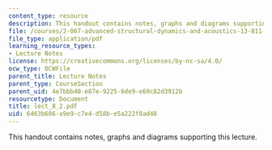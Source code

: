 ```yaml
---
content_type: resource
description: This handout contains notes, graphs and diagrams supporting this lecture.
file: /courses/2-067-advanced-structural-dynamics-and-acoustics-13-811-spring-2004/6463b606a9e9c7e4d58be5a222f8ad48_lect_8_2.pdf
file_type: application/pdf
learning_resource_types:
- Lecture Notes
license: https://creativecommons.org/licenses/by-nc-sa/4.0/
ocw_type: OCWFile
parent_title: Lecture Notes
parent_type: CourseSection
parent_uid: 4e7bbb40-e87e-9225-6de9-e69c82d3912b
resourcetype: Document
title: lect_8_2.pdf
uid: 6463b606-a9e9-c7e4-d58b-e5a222f8ad48
---
```

This handout contains notes, graphs and diagrams supporting this lecture.